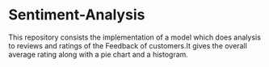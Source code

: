 # Sentiment-Analysis
This repository consists the implementation of a model which does analysis to reviews and ratings of the Feedback of customers.It gives the overall average rating along with a pie chart and a histogram.
